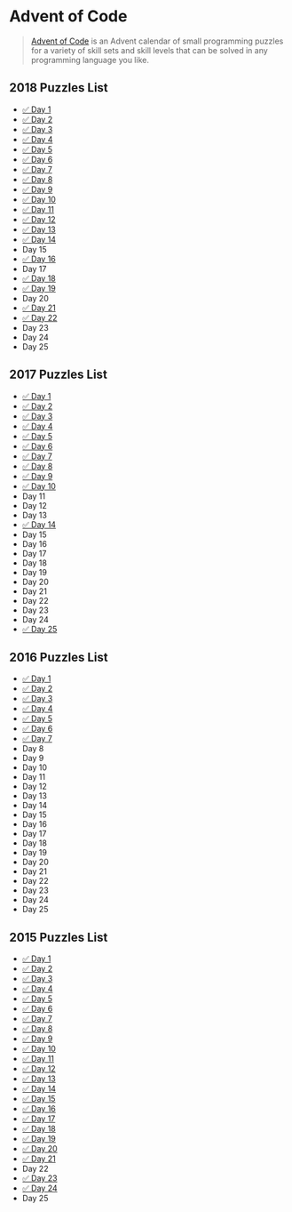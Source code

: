# Advent of Code

> [Advent of Code](https://adventofcode.com/) is an Advent calendar of small
> programming puzzles for a variety of skill sets and skill levels that can be solved
> in any programming language you like.

## 2018 Puzzles List

*  [✅ Day 1](2018/1/README.md)
*  [✅ Day 2](2018/2/README.md)
*  [✅ Day 3](2018/3/README.md)
*  [✅ Day 4](2018/4/README.md)
*  [✅ Day 5](2018/5/README.md)
*  [✅ Day 6](2018/6/README.md)
*  [✅ Day 7](2018/7/README.md)
*  [✅ Day 8](2018/8/README.md)
*  [✅ Day 9](2018/9/README.md)
*  [✅ Day 10](2018/10/README.md)
*  [✅ Day 11](2018/11/README.md)
*  [✅ Day 12](2018/12/README.md)
*  [✅ Day 13](2018/13/README.md)
*  [✅ Day 14](2018/14/README.md)
*  Day 15
*  [✅ Day 16](2018/16/README.md)
*  Day 17
*  [✅ Day 18](2018/18/README.md)
*  [✅ Day 19](2018/19/README.md)
*  Day 20
*  [✅ Day 21](2018/21/README.md)
*  [✅ Day 22](2018/22/README.md)
*  Day 23
*  Day 24
*  Day 25

## 2017 Puzzles List

*  [✅ Day 1](2017/1/README.md)
*  [✅ Day 2](2017/2/README.md)
*  [✅ Day 3](2017/3/README.md)
*  [✅ Day 4](2017/4/README.md)
*  [✅ Day 5](2017/5/README.md)
*  [✅ Day 6](2017/6/README.md)
*  [✅ Day 7](2017/7/README.md)
*  [✅ Day 8](2017/8/README.md)
*  [✅ Day 9](2017/9/README.md)
*  [✅ Day 10](2017/10/README.md)
*  Day 11
*  Day 12
*  Day 13
*  [✅ Day 14](2017/14/README.md)
*  Day 15
*  Day 16
*  Day 17
*  Day 18
*  Day 19
*  Day 20
*  Day 21
*  Day 22
*  Day 23
*  Day 24
*  [✅ Day 25](2017/25/README.md)

## 2016 Puzzles List

*  [✅ Day 1](2016/1/README.md)
*  [✅ Day 2](2016/2/README.md)
*  [✅ Day 3](2016/3/README.md)
*  [✅ Day 4](2016/4/README.md)
*  [✅ Day 5](2016/5/README.md)
*  [✅ Day 6](2016/6/README.md)
*  [✅ Day 7](2016/7/README.md)
*  Day 8
*  Day 9
*  Day 10
*  Day 11
*  Day 12
*  Day 13
*  Day 14
*  Day 15
*  Day 16
*  Day 17
*  Day 18
*  Day 19
*  Day 20
*  Day 21
*  Day 22
*  Day 23
*  Day 24
*  Day 25

## 2015 Puzzles List

*  [✅ Day 1](2015/1/README.md)
*  [✅ Day 2](2015/2/README.md)
*  [✅ Day 3](2015/3/README.md)
*  [✅ Day 4](2015/4/README.md)
*  [✅ Day 5](2015/5/README.md)
*  [✅ Day 6](2015/6/README.md)
*  [✅ Day 7](2015/7/README.md)
*  [✅ Day 8](2015/8/README.md)
*  [✅ Day 9](2015/9/README.md)
*  [✅ Day 10](2015/10/README.md)
*  [✅ Day 11](2015/11/README.md)
*  [✅ Day 12](2015/12/README.md)
*  [✅ Day 13](2015/13/README.md)
*  [✅ Day 14](2015/14/README.md)
*  [✅ Day 15](2015/15/README.md)
*  [✅ Day 16](2015/16/README.md)
*  [✅ Day 17](2015/17/README.md)
*  [✅ Day 18](2015/18/README.md)
*  [✅ Day 19](2015/19/README.md)
*  [✅ Day 20](2015/20/README.md)
*  [✅ Day 21](2015/21/README.md)
*  Day 22
*  [✅ Day 23](2015/23/README.md)
*  [✅ Day 24](2015/24/README.md)
*  Day 25
